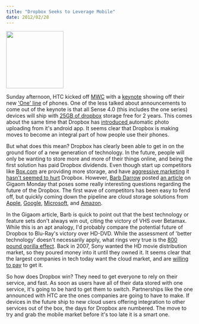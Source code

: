 ```yaml
--- 
title: "Dropbox Seeks to Leverage Mobile"
date: 2012/02/28
---
```


<a href="http://www.binarysmokesignals.com/wp-content/uploads/2012/02/dropbox_logo.png"><img class="alignright  wp-image-65" title="dropbox logo" src="http://www.binarysmokesignals.com/wp-content/uploads/2012/02/dropbox_logo.png" alt="" width="154" height="154" /></a>

Sunday afternoon, HTC kicked off <a href="http://www.binarysmokesignals.com/?p=29">MWC</a> with a <a href="http://www.bgr.com/2012/02/26/live-from-htcs-mwc-2012-press-conference/">keynote</a> showing off their new <a href="http://www.htc.com/us/products/htconex-att">'One' line</a> of phones. One of the less talked about announcements to come out of the keynote is that all Sense 4.0 (this includes the one series) devices will ship with <a href="http://www.androidcentral.com/htc-and-dropbox-team-offer-25gb-storage-all-sense-40-devices">25GB of dropbox</a> storage free for 2 years. This comes about the same time that Dropbox has <a href="http://www.pcmag.com/article2/0,2817,2400722,00.asp">introduced </a>automatic photo uploading from it's android app. It seems clear that Dropbox is making moves to become an integral part of how people use their phones.

 

But what does this mean? Dropbox has clearly been able to get in on the ground floor of a new generation of technology. In the future, people will only be wanting to store more and more of their things online, and being the first solution has paid Dropbox dividends. Even though start up competitors like <a href="http://box.com/">Box.com</a> are providing more storage, and have <a href="http://blog.box.com/2012/02/android-users-get-50gb-free-get-your-box50gb-and-enter-the-box-mobile-giveaway/">aggressive marketing</a> it <a href="http://articles.businessinsider.com/2011-08-24/tech/29979807_1_cloud-storage-dropbox-backup-service">hasn't seemed to hurt</a> Dropbox. However, <a href="http://gigaom.com/author/gigabarb/">Barb Darrow</a> posted <a href="http://gigaom.com/cloud/dropbox-disruptor-or-flash-in-the-pan/#react-tabs">an article</a> on Gigaom Monday that poses some really interesting questions regarding the future of the Dropbox. The first wave of competitors has been easy to fend off, but quickly coming down the pipeline are cloud storage solutions from <a href="http://www.apple.com/icloud/">Apple</a>, <a href="https://developers.google.com/storage/">Google</a>, <a href="http://explore.live.com/skydrive">Microsoft</a>, and <a href="https://www.amazon.com/clouddrive/learnmore">Amazon</a>.

 

In the Gigaom article, Barb is quick to point out that the best technology or feature sets don't always win out, citing the victory of VHS over Betamax. While this is an apt analogy, I'd probably compare the potential future of Dropbox to Blu-Ray's victory over HD-DVD. While the assessment of 'better technology' doesn't necessarily apply, what rings very true is the <a href="http://en.wikipedia.org/wiki/800_lb_gorilla">800 pound gorilla effect</a>. Back in 2007, Sony wanted the HD movie distribution market, so they poured money into it until they owned it. It seems clear that the largest companies in tech today want the cloud market, and are <a href="http://www.slashgear.com/apple-icloud-harmony-ad-launches-27215735/">willing to pay</a> to get it.

 

So how does Dropbox win? They need to get everyone to rely on their service, and fast. As soon as users have all of their data stored with one service, it's going to be hard to get them to switch. Partnerships like the one announced with HTC are the ones companies are going to have to make. If devices in the future ship to new cloud users offering integration to other services out of the box, the days for Dropbox are numbered. The move to try and grab the mobile market before it's too late it is a smart one.